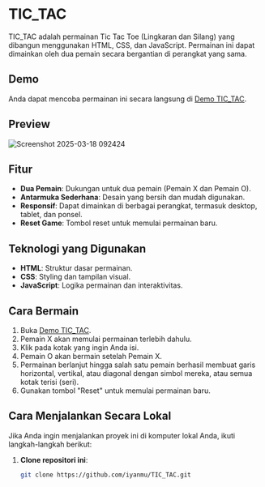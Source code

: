 # TIC_TAC

TIC_TAC adalah permainan Tic Tac Toe (Lingkaran dan Silang) yang dibangun menggunakan HTML, CSS, dan JavaScript. Permainan ini dapat dimainkan oleh dua pemain secara bergantian di perangkat yang sama.

## Demo

Anda dapat mencoba permainan ini secara langsung di [Demo TIC_TAC](https://iyanmu.github.io/TIC_TAC/).

## Preview

![Screenshot 2025-03-18 092424](https://github.com/user-attachments/assets/e23038ae-1bfa-42b4-9952-2bb51f2e316c)

## Fitur

- **Dua Pemain**: Dukungan untuk dua pemain (Pemain X dan Pemain O).
- **Antarmuka Sederhana**: Desain yang bersih dan mudah digunakan.
- **Responsif**: Dapat dimainkan di berbagai perangkat, termasuk desktop, tablet, dan ponsel.
- **Reset Game**: Tombol reset untuk memulai permainan baru.

## Teknologi yang Digunakan

- **HTML**: Struktur dasar permainan.
- **CSS**: Styling dan tampilan visual.
- **JavaScript**: Logika permainan dan interaktivitas.

## Cara Bermain

1. Buka [Demo TIC_TAC](https://iyanmu.github.io/TIC_TAC/).
2. Pemain X akan memulai permainan terlebih dahulu.
3. Klik pada kotak yang ingin Anda isi.
4. Pemain O akan bermain setelah Pemain X.
5. Permainan berlanjut hingga salah satu pemain berhasil membuat garis horizontal, vertikal, atau diagonal dengan simbol mereka, atau semua kotak terisi (seri).
6. Gunakan tombol "Reset" untuk memulai permainan baru.

## Cara Menjalankan Secara Lokal

Jika Anda ingin menjalankan proyek ini di komputer lokal Anda, ikuti langkah-langkah berikut:

1. **Clone repositori ini**:
   ```bash
   git clone https://github.com/iyanmu/TIC_TAC.git

